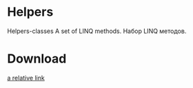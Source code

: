 # Helpers
Helpers-classes
A set of LINQ methods.
Набор LINQ методов.

# Download
[a relative link](Helpers\bin\Release)
